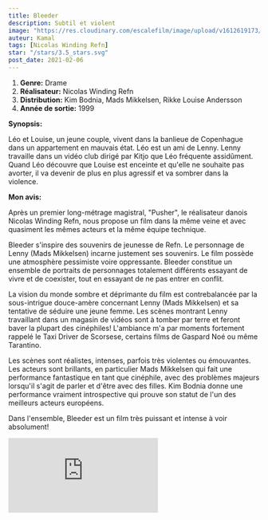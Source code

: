 ```yaml
---
title: Bleeder
description: Subtil et violent
image: "https://res.cloudinary.com/escalefilm/image/upload/v1612619173/BLEEDER_plgmgv.jpg"
auteur: Kamal
tags: [Nicolas Winding Refn]
star: "/stars/3.5_stars.svg"
post_date: 2021-02-06
---
```


1. **Genre:** Drame
2. **Réalisateur:** Nicolas Winding Refn
3. **Distribution:** Kim Bodnia, Mads Mikkelsen, Rikke Louise Andersson
4. **Année de sortie:** 1999

**Synopsis:**

Léo et Louise, un jeune couple, vivent dans la banlieue de Copenhague dans un appartement en mauvais état. Léo est un ami de Lenny. Lenny travaille dans un vidéo club dirigé par Kitjo que Léo fréquente assidûment. Quand Léo découvre que Louise est enceinte et qu'elle ne souhaite pas avorter, il va devenir de plus en plus agressif et va sombrer dans la violence.

**Mon avis:**

Après un premier long-métrage magistral, "Pusher", le réalisateur danois Nicolas Winding Refn, nous propose un film dans la même veine et avec quasiment les mêmes acteurs et la même équipe technique.

Bleeder s'inspire des souvenirs de jeunesse de Refn. Le personnage de Lenny (Mads Mikkelsen) incarne justement ses souvenirs. Le film possède une atmosphère pessimiste voire oppressante. Bleeder constitue un ensemble de portraits de personnages totalement différents essayant de vivre et de coexister, tout en essayant de ne pas entrer en conflit.

La vision du monde sombre et déprimante du film est contrebalancée par la sous-intrigue douce-amère concernant Lenny (Mads Mikkelsen) et sa tentative de séduire une jeune femme. Les scènes montrant Lenny travaillant dans un magasin de vidéos sont à tomber par terre et feront baver la plupart des cinéphiles! L'ambiance m'a par moments fortement rappelé le Taxi Driver de Scorsese, certains films de Gaspard Noé ou même Tarantino.

Les scènes sont réalistes, intenses, parfois très violentes ou émouvantes. Les acteurs sont brillants, en particulier Mads Mikkelsen qui fait une performance fantastique en tant que cinéphile, avec des problèmes majeurs lorsqu'il s'agit de parler et d'être avec des filles. Kim Bodnia donne une performance vraiment introspective qui prouve son statut de l'un des meilleurs acteurs européens.

Dans l'ensemble, Bleeder est un film très puissant et intense à voir absolument!

<div>
    <iframe src="https://www.youtube.com/embed/QG5FCGHpNHQ" frameborder="0" allow="accelerometer; autoplay; clipboard-write; encrypted-media; gyroscope; picture-in-picture" allowfullscreen></iframe>
</div>